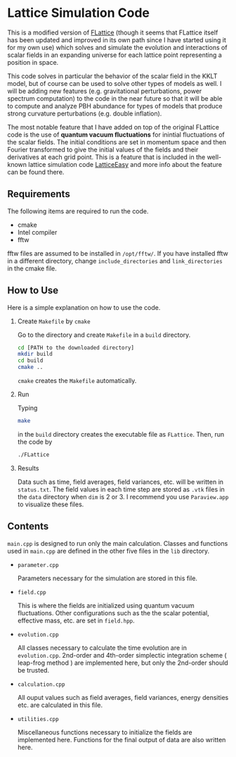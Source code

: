 # Lattice Simulation Code

This is a modified version of [FLattice](https://github.com/Axion243/FLattice) (though it seems that FLattice itself has been updated and improved in its own path since I have started using it for my own use) which solves and simulate the evolution and interactions of scalar fields in an expanding universe for each lattice point representing a position in space. 

This code solves in particular the behavior of the scalar field in the KKLT model, but of course can be used to solve other types of models as well.
I will be adding new features (e.g. gravitational perturbations, power spectrum computation) to the code in the near future so that it will be able to compute and analyze PBH abundance for types of models that produce strong curvature perturbations (e.g. double inflation). 

The most notable feature that I have added on top of the original FLattice code is the use of **quantum vacuum fluctuations** for inintial fluctuations of the scalar fields. The initial conditions are set in momentum space and then Fourier transformed to give the initial values of the fields and their derivatives at each grid point. This is a feature that is included in the well-known lattice simulation code [LatticeEasy](http://www.felderbooks.com/latticeeasy/) and more info about the feature can be found there. 

## Requirements
The following items are required to run the code.
- cmake
- Intel compiler
- fftw

fftw files are assumed to be installed in  `/opt/fftw/`. If you have installed fftw in a different directory, change `include_directories` and `link_directories` in the cmake file.

## How to Use

Here is a simple explanation on how to use the code.

1. Create `Makefile` by `cmake`

   Go to the directory and create `Makefile` in a `build` directory.

   ```bash
   cd [PATH to the downloaded directory]
   mkdir build
   cd build
   cmake ..
   ```

   `cmake` creates the `Makefile` automatically.

2. Run

   Typing

   ```bash
   make
   ```

   in the `build` directory creates the executable file as `FLattice`. Then, run the code by

   ```bash
   ./FLattice
   ```

3. Results

   Data such as time, field averages, field variances, etc. will be written in `status.txt`. The field values in each time step are stored as `.vtk` files in the `data` directory when `dim` is 2 or 3. I recommend you use `Paraview.app` to visualize these files.

## Contents

 `main.cpp` is designed to run only the main calculation. Classes and functions used in `main.cpp` are defined in the other five files in the `lib` directory.

- `parameter.cpp`

  Parameters necessary for the simulation are stored in this file.

- `field.cpp`

  This is where the fields are initialized using quantum vacuum fluctuations. Other configurations such as the the scalar potential, effective mass, etc. are set in `field.hpp`.

- `evolution.cpp`

  All classes necessary to calculate the time evolution are in `evolution.cpp`. 2nd-order and 4th-order simplectic integration scheme ( leap-frog method ) are implemented here, but only the 2nd-order should be trusted.
  
- `calculation.cpp`
  
  All ouput values such as field averages, field variances, energy densities etc. are calculated in this file.   
  
- `utilities.cpp`
  
  Miscellaneous functions necessary to initialize the fields are implemented here. Functions for the final output of data are also written here.  
